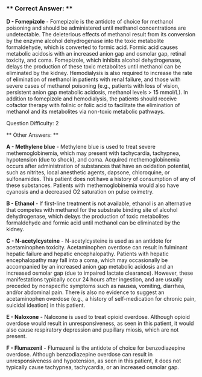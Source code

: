 ### ** Correct Answer: **

**D - Fomepizole** - Fomepizole is the antidote of choice for methanol poisoning and should be administered until methanol concentrations are undetectable. The deleterious effects of methanol result from its conversion by the enzyme alcohol dehydrogenase into the toxic metabolite formaldehyde, which is converted to formic acid. Formic acid causes metabolic acidosis with an increased anion gap and osmolar gap, retinal toxicity, and coma. Fomepizole, which inhibits alcohol dehydrogenase, delays the production of these toxic metabolites until methanol can be eliminated by the kidney. Hemodialysis is also required to increase the rate of elimination of methanol in patients with renal failure, and those with severe cases of methanol poisoning (e.g., patients with loss of vision, persistent anion gap metabolic acidosis, methanol levels > 15 mmol/L). In addition to fomepizole and hemodialysis, the patients should receive cofactor therapy with folinic or folic acid to facilitate the elimination of methanol and its metabolites via non-toxic metabolic pathways.

Question Difficulty: 2

** Other Answers: **

**A - Methylene blue** - Methylene blue is used to treat severe methemoglobinemia, which may present with tachycardia, tachypnea, hypotension (due to shock), and coma. Acquired methemoglobinemia occurs after administration of substances that have an oxidation potential, such as nitrites, local anesthetic agents, dapsone, chloroquine, or sulfonamides. This patient does not have a history of consumption of any of these substances. Patients with methemoglobinemia would also have cyanosis and a decreased O2 saturation on pulse oximetry.

**B - Ethanol** - If first-line treatment is not available, ethanol is an alternative that competes with methanol for the substrate binding site of alcohol dehydrogenase, which delays the production of toxic metabolites formaldehyde and formic acid until methanol can be eliminated by the kidney.

**C - N-acetylcysteine** - N-acetylcysteine is used as an antidote for acetaminophen toxicity. Acetaminophen overdose can result in fulminant hepatic failure and hepatic encephalopathy. Patients with hepatic encephalopathy may fall into a coma, which may occasionally be accompanied by an increased anion gap metabolic acidosis and an increased osmolar gap (due to impaired lactate clearance). However, these manifestations typically occur 24 hours after ingestion, and are usually preceded by nonspecific symptoms such as nausea, vomiting, diarrhea, and/or abdominal pain. There is also no evidence to suggest an acetaminophen overdose (e.g., a history of self-medication for chronic pain, suicidal ideation) in this patient.

**E - Naloxone** - Naloxone is used to treat opioid overdose. Although opioid overdose would result in unresponsiveness, as seen in this patient, it would also cause respiratory depression and pupillary miosis, which are not present.

**F - Flumazenil** - Flumazenil is the antidote of choice for benzodiazepine overdose. Although benzodiazepine overdose can result in unresponsiveness and hypotension, as seen in this patient, it does not typically cause tachypnea, tachycardia, or an increased osmolar gap.

